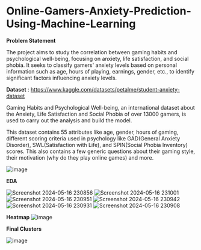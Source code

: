# Online-Gamers-Anxiety-Prediction-Using-Machine-Learning

**Problem Statement**

The project aims to study the correlation between gaming habits and psychological well-being, focusing on anxiety, life satisfaction, and social phobia. It seeks to classify gamers' anxiety levels based on personal information such as age, hours of playing, earnings, gender, etc., to identify significant factors influencing anxiety levels.


**Dataset** : https://www.kaggle.com/datasets/petalme/student-anxiety-dataset

Gaming Habits and Psychological Well-being, an international dataset about the Anxiety, Life Satisfaction and Social Phobia of over 13000 gamers, is used to carry out the analysis and build the model.

This dataset contains 55 attributes like age, gender, hours of gaming, different scoring criteria used in psychology like GAD(General Anxiety Disorder), SWL(Satisfaction with Life), and SPIN(Social Phobia Inventory) scores. This also contains a few generic questions about their gaming style, their motivation (why do they play online games) and more.

![image](https://github.com/anargh-t/Online-Gamers-Anxiety-Prediction-Using-Machine-Learning/assets/133887240/0caf211e-a5a9-473f-bd75-9dc6cc6fb2c3)



**EDA**

![Screenshot 2024-05-16 230856](https://github.com/anargh-t/Online-Gamers-Anxiety-Prediction-Using-Machine-Learning/assets/133887240/1d4fd6f2-c9ed-4238-a82d-b36b124330e3)
![Screenshot 2024-05-16 231001](https://github.com/anargh-t/Online-Gamers-Anxiety-Prediction-Using-Machine-Learning/assets/133887240/4985f6d1-971a-4c8a-8d48-18360dc015f7)
![Screenshot 2024-05-16 230951](https://github.com/anargh-t/Online-Gamers-Anxiety-Prediction-Using-Machine-Learning/assets/133887240/1f93c5dd-e1eb-4804-85d2-78e4181ca702)
![Screenshot 2024-05-16 230942](https://github.com/anargh-t/Online-Gamers-Anxiety-Prediction-Using-Machine-Learning/assets/133887240/c4e73af1-9db2-48a1-a1fc-917d87bab83c)
![Screenshot 2024-05-16 230931](https://github.com/anargh-t/Online-Gamers-Anxiety-Prediction-Using-Machine-Learning/assets/133887240/7a6c0599-e42a-4d9c-97a1-bfcaf4e12b99)
![Screenshot 2024-05-16 230908](https://github.com/anargh-t/Online-Gamers-Anxiety-Prediction-Using-Machine-Learning/assets/133887240/98557a15-1681-41c4-8f6c-d79271873e09)


**Heatmap**
![image](https://github.com/anargh-t/Online-Gamers-Anxiety-Prediction-Using-Machine-Learning/assets/133887240/30ffcae9-58a9-4499-95a3-273574ef3fb6)



**Final Clusters**

![image](https://github.com/anargh-t/Online-Gamers-Anxiety-Prediction-Using-Machine-Learning/assets/133887240/13fc73d8-e020-400b-9a65-dceaf7d0e5e3)
